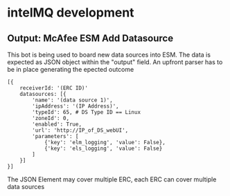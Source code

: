 # intelMQ development

## Output: McAfee ESM Add Datasource

This bot is being used to board new data sources into ESM. The data is expected as JSON object 
within the "output" field. An upfront parser has to be in place generating the epected outcome

```
[{
    receiverId: '(ERC ID)'
    datasources: [{
        'name': '(data source 1)',
        'ipAddress': '(IP Address)',
        'typeId': 65, # DS Type ID == Linux
        'zoneId': 0,
        'enabled': True,
        'url': 'http://IP_of_DS_webUI',
        'parameters': [
            {'key': 'elm_logging', 'value': False},
            {'key': 'els_logging', 'value': False}
        ]
    }]
}]
```

The JSON Element may cover multiple ERC, each ERC can cover multiple data sources
